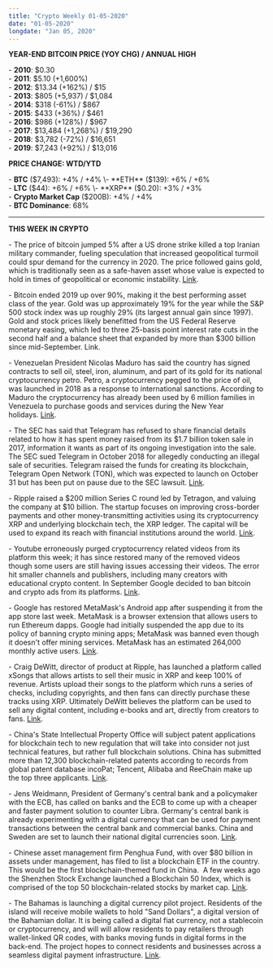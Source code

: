 ```yaml
---
title: "Crypto Weekly 01-05-2020"
date: "01-05-2020"
longdate: "Jan 05, 2020"
---
```


**YEAR-END BITCOIN PRICE (YOY CHG) / ANNUAL HIGH**

\- **2010**: $0.30   
\- **2011**: $5.10 (+1,600%)   
\- **2012**: $13.34 (+162%) / $15  
\- **2013**: $805 (+5,937) / $1,084  
\- **2014**: $318 (-61%) / $867  
\- **2015**: $433 (+36%) / $461  
\- **2016**: $986 (+128%) / $967   
\- **2017**: $13,484 (+1,268%) / $19,290   
\- **2018**: $3,782 (-72%) / $16,651   
\- **2019**: $7,243 (+92%) / $13,016

**PRICE CHANGE: WTD/YTD**

\- **BTC** ($7,493): +4% / +4%  
\- **ETH** ($139): +6% / +6%  
\- **LTC** ($44): +6% / +6%  
\- **XRP** ($0.20): +3% / +3%  
\- **Crypto Market Cap** ($200B): +4% / +4%  
\- **BTC Dominance**: 68%



---

**THIS WEEK IN CRYPTO**

\- The price of bitcoin jumped 5% after a US drone strike killed a top Iranian military commander, fueling speculation that increased geopolitical turmoil could spur demand for the currency in 2020. The price followed gains gold, which is traditionally seen as a safe-haven asset whose value is expected to hold in times of geopolitical or economic instability. [Link](https://www.coindesk.com/bitcoin-jumps-5-gaining-with-gold-after-us-kills-top-iranian-official).   
  
\- Bitcoin ended 2019 up over 90%, making it the best performing asset class of the year. Gold was up approximately 19% for the year while the S&P 500 stock index was up roughly 29% (its largest annual gain since 1997). Gold and stock prices likely benefitted from the US Federal Reserve monetary easing, which led to three 25-basis point interest rate cuts in the second half and a balance sheet that expanded by more than $300 billion since mid-September. Link.    
  
\- Venezuelan President Nicolas Maduro has said the country has signed contracts to sell oil, steel, iron, aluminum, and part of its gold for its national cryptocurrency petro. Petro, a cryptocurrency pegged to the price of oil, was launched in 2018 as a response to international sanctions. According to Maduro the cryptocurrency has already been used by 6 million families in Venezuela to purchase goods and services during the New Year holidays. [Link](https://www.theblockcrypto.com/linked/51970/venezuela-to-sell-oil-and-gold-for-petro-cryptocurrency-says-maduro).  
  
\- The SEC has said that Telegram has refused to share financial details related to how it has spent money raised from its $1.7 billion token sale in 2017, information it wants as part of its ongoing investigation into the sale. The SEC sued Telegram in October 2018 for allegedly conducting an illegal sale of securities. Telegram raised the funds for creating its blockchain, Telegram Open Network (TON), which was expected to launch on October 31 but has been put on pause due to the SEC lawsuit. [Link](https://www.financemagnates.com/cryptocurrency/news/telegram-refuses-to-share-ico-financials-with-the-sec/).   
  
\- Ripple raised a $200 million Series C round led by Tetragon, and valuing the company at $10 billion. The startup focuses on improving cross-border payments and other money-transmitting activities using its cryptocurrency XRP and underlying blockchain tech, the XRP ledger. The capital will be used to expand its reach with financial institutions around the world. [Link](https://techcrunch.com/2019/12/20/ripple-raises-200-million-to-improve-global-payments/).   
  
\- Youtube erroneously purged cryptocurrency related videos from its platform this week; it has since restored many of the removed videos though some users are still having issues accessing their videos. The error hit smaller channels and publishers, including many creators with educational crypto content. In September Google decided to ban bitcoin and crypto ads from its platforms. [Link](https://www.forbes.com/sites/billybambrough/2019/12/26/googles-youtube-goes-to-war-with-bitcoin-and-crypto-update/#76c360571b63).    
  
\- Google has restored MetaMask's Android app after suspending it from the app store last week. MetaMask is a browser extension that allows users to run Ethereum dapps. Google had initially suspended the app due to its policy of banning crypto mining apps; MetaMask was banned even though it doesn't offer mining services. MetaMask has an estimated 264,000 monthly active users. [Link](https://twitter.com/metamask_io/status/1212431777047830528).   
  
\- Craig DeWitt, director of product at Ripple, has launched a platform called xSongs that allows artists to sell their music in XRP and keep 100% of revenue. Artists upload their songs to the platform which runs a series of checks, including copyrights, and then fans can directly purchase these tracks using XRP. Ultimately DeWitt believes the platform can be used to sell any digital content, including e-books and art, directly from creators to fans. [Link](https://www.theblockcrypto.com/post/51824/ripple-exec-builds-platform-for-artists-to-sell-music-for-xrp-and-keep-100-of-revenue).   
  
\- China's State Intellectual Property Office will subject patent applications for blockchain tech to new regulation that will take into consider not just technical features, but rather full blockchain solutions. China has submitted more than 12,300 blockchain-related patents according to records from global patent database incoPat; Tencent, Alibaba and ReeChain make up the top three applicants. [Link](http://www.cnipa.gov.cn/zfgg/1144989.htm).   
  
\- Jens Weidmann, President of Germany's central bank and a policymaker with the ECB, has called on banks and the ECB to come up with a cheaper and faster payment solution to counter Libra. Germany's central bank is already experimenting with a digital currency that can be used for payment transactions between the central bank and commercial banks. China and Sweden are set to launch their national digital currencies soon. [Link](https://www.handelsblatt.com/finanzen/geldpolitik/geldpolitik-bundesbank-praesident-weidmann-warnt-vor-einfuehrung-eines-digitalen-euros/25362418.html).   
  
\- Chinese asset management firm Penghua Fund, with over $80 billion in assets under management, has filed to list a blockchain ETF in the country. This would be the first blockchain-themed fund in China.  A few weeks ago the Shenzhen Stock Exchange launched a Blockchain 50 Index, which is comprised of the top 50 blockchain-related stocks by market cap. [Link](https://www.theblockcrypto.com/linked/51722/china-could-soon-have-its-first-blockchain-etf).   
  
\- The Bahamas is launching a digital currency pilot project. Residents of the island will receive mobile wallets to hold "Sand Dollars", a digital version of the Bahamian dollar. It is being called a digital fiat currency, not a stablecoin or cryptocurrency, and will will allow residents to pay retailers through wallet-linked QR codes, with banks moving funds in digital forms in the back-end. The project hopes to connect residents and businesses across a seamless digital payment infrastructure. [Link](https://www.centralbankbahamas.com/news.php).